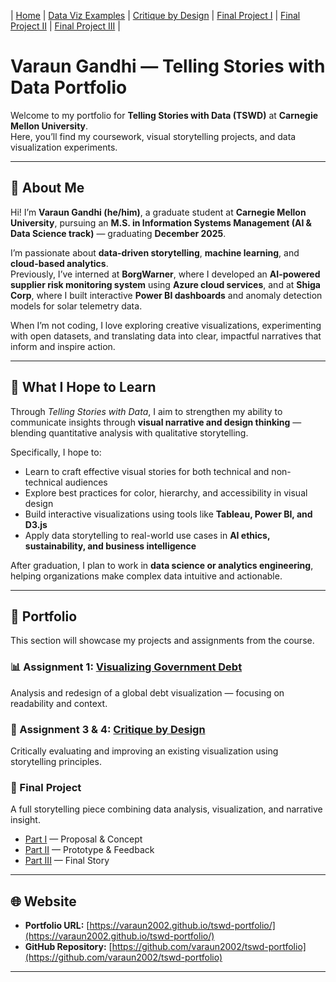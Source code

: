 | [Home](https://varaun2002.github.io/tswd-portfolio/) | [Data Viz Examples](https://github.com/varaun2002/tswd-portfolio/blob/main/dataviz-examples.md) | [Critique by Design](critique-by-design) | [Final Project I](final-project-part-one) | [Final Project II](final-project-part-two) | [Final Project III](final-project-part-three) |

# Varaun Gandhi — Telling Stories with Data Portfolio

Welcome to my portfolio for **Telling Stories with Data (TSWD)** at **Carnegie Mellon University**.  
Here, you’ll find my coursework, visual storytelling projects, and data visualization experiments.

---

## 🧠 About Me

Hi! I’m **Varaun Gandhi (he/him)**, a graduate student at **Carnegie Mellon University**, pursuing an **M.S. in Information Systems Management (AI & Data Science track)** — graduating **December 2025**.  

I’m passionate about **data-driven storytelling**, **machine learning**, and **cloud-based analytics**.  
Previously, I’ve interned at **BorgWarner**, where I developed an **AI-powered supplier risk monitoring system** using **Azure cloud services**, and at **Shiga Corp**, where I built interactive **Power BI dashboards** and anomaly detection models for solar telemetry data.  

When I’m not coding, I love exploring creative visualizations, experimenting with open datasets, and translating data into clear, impactful narratives that inform and inspire action.

---

## 🎯 What I Hope to Learn

Through *Telling Stories with Data*, I aim to strengthen my ability to communicate insights through **visual narrative and design thinking** — blending quantitative analysis with qualitative storytelling.  

Specifically, I hope to:
- Learn to craft effective visual stories for both technical and non-technical audiences  
- Explore best practices for color, hierarchy, and accessibility in visual design  
- Build interactive visualizations using tools like **Tableau, Power BI, and D3.js**  
- Apply data storytelling to real-world use cases in **AI ethics, sustainability, and business intelligence**

After graduation, I plan to work in **data science or analytics engineering**, helping organizations make complex data intuitive and actionable.

---

## 💼 Portfolio

This section will showcase my projects and assignments from the course.

### 📊 Assignment 1: [Visualizing Government Debt](visualizing-government-debt)
Analysis and redesign of a global debt visualization — focusing on readability and context.

### 🧩 Assignment 3 & 4: [Critique by Design](critique-by-design)
Critically evaluating and improving an existing visualization using storytelling principles.

### 🚀 Final Project
A full storytelling piece combining data analysis, visualization, and narrative insight.
- [Part I](final-project-part-one) — Proposal & Concept  
- [Part II](final-project-part-two) — Prototype & Feedback  
- [Part III](final-project-part-three) — Final Story

---

## 🌐 Website

- **Portfolio URL:** [https://varaun2002.github.io/tswd-portfolio/](https://varaun2002.github.io/tswd-portfolio/)  
- **GitHub Repository:** [https://github.com/varaun2002/tswd-portfolio](https://github.com/varaun2002/tswd-portfolio)

---

